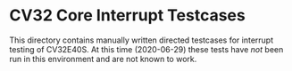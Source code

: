 CV32 Core Interrupt Testcases
=============================
This directory contains manually written directed testcases for interrupt testing
of CV32E40S.  At this time (2020-06-29) these tests have _not_ been run in this
environment and are not known to work.
